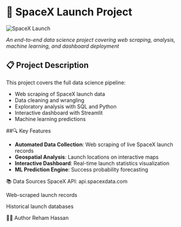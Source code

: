 # 🚀 SpaceX Launch Project

![SpaceX Launch](https://www.spacex.com/static/images/share.jpg)

*An end-to-end data science project covering web scraping, analysis, machine learning, and dashboard deployment*

## 📋 Project Description
This project covers the full data science pipeline:
- Web scraping of SpaceX launch data
- Data cleaning and wrangling
- Exploratory analysis with SQL and Python
- Interactive dashboard with Streamlit
- Machine learning predictions

##🔍 Key Features
- **Automated Data Collection**: Web scraping of live SpaceX launch records
- **Geospatial Analysis**: Launch locations on interactive maps
- **Interactive Dashboard**: Real-time launch statistics visualization
- **ML Prediction Engine**: Success probability forecasting

📚 Data Sources
SpaceX API: api.spacexdata.com

Web-scraped launch records

Historical launch databases


👩‍💻 Author
Reham Hassan

